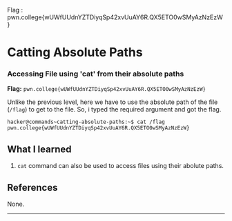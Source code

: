 Flag : pwn.college{wUWfUUdnYZTDiyqSp42xvUuAY6R.QX5ETO0wSMyAzNzEzW}
# Catting Absolute Paths

### Accessing File using 'cat' from their absolute paths

**Flag:** `pwn.college{wUWfUUdnYZTDiyqSp42xvUuAY6R.QX5ETO0wSMyAzNzEzW}`

Unlike the previous level, here we have to use the absolute path of the file (`/flag`) to get to the file.
So, i typed the required argument and got the flag.

```
hacker@commands~catting-absolute-paths:~$ cat /flag
pwn.college{wUWfUUdnYZTDiyqSp42xvUuAY6R.QX5ETO0wSMyAzNzEzW}
```

## What I learned

1. `cat` command can also be used to access files using their abolute paths.

## References

None.

---
